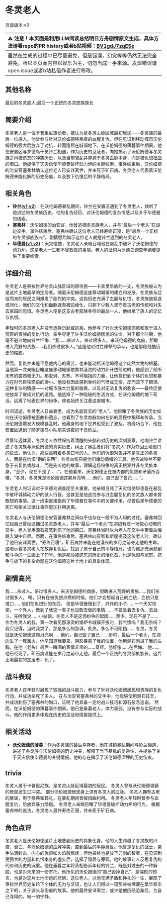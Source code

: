 # 冬灵老人
页面版本:v3
 

| :warning: 注意！本页面是利用LLM阅读总结明日方舟剧情原文生成，具体方法请看repo的PR history或者b站视频：[BV1gdJ7zqESe](https://www.bilibili.com/video/BV1gdJ7zqESe/)         |
|:----------------------------|
| 虽然在生成的过程中已尽量避免，但是错误，幻觉等等仍然无法完全避免。所以本页面内容以娱乐为主，切勿当成一手来源。发现错误请open issue或者b站私信作者进行修改。|



## 其他名称
最后的冬灵族人;最后一个正统的冬灵部族族长
## 简要介绍
冬灵老人是一位卡普里尼族长者，被认为是冬灵山脉区域最初居民——冬灵族的最后一位族人。他曾参与针对沃伦姆德移民者的血腥复仇，但在见识到移动城市沃伦姆德的强大后放弃了对抗，转而隐居在城镇地下。在沃伦姆德的薄暮事件期间，他在安置区与罗德岛干员铃兰相遇，作为历史的见证者，向她揭示了沃伦姆德与冬灵族之间被遗忘的冲突历史，以及当前骚乱并非源于冬灵血脉本身，而是被仇恨扭曲的借口。他提供了天灾信使毕德曼破坏动力炉的关键线索。事件结束后，沃伦姆德的治安官塞弗林确认这位老人已安详离世，并未死于矿石病。冬灵老人代表着沃伦姆德未能化解的历史伤痕，以及放下仇恨后的平静结局。
## 相关角色
-   **铃兰([v1](../chars/char_358_lisa.md),[v2](char_358_lisa.md))**：在沃伦姆德暴乱期间，铃兰在安置区遇到了冬灵老人，倾听了他讲述的冬灵族历史、他的复仇经历、对沃伦姆德的复杂情感以及关于毕德曼的线索。
-   **塞弗林**：沃伦姆德的治安官，他曾追捕冬灵族老人，并与“最后一个老头”在湖边交手。事件结束后，塞弗林确认这位老人已经寿终正寝，是“最后一个正统的冬灵部族族长”。剧情强烈暗示这位老人就是铃兰遇到的冬灵老人。
-   **毕德曼([v1](../chars/extended_char_bi_de_man.md),[v2](extended_char_bi_de_man.md))**：天灾信使，冬灵老人亲眼目睹他在暴乱中破坏了沃伦姆德的动力炉，这是老人一生都不曾敢做的事情。老人的证词为罗德岛调查毕德曼提供了重要线索。
## 详细介绍
冬灵老人是泰拉世界冬灵山脉区域的原住民——卡普里尼族的一支，冬灵族被认为是这片土地最早的定居者。随着沃伦姆德这座移动城镇的建立和发展，冬灵族与迁徙而来的居民之间爆发了剧烈的冲突。这段历史充满了血腥与仇恨，冬灵族被驱逐或同化，他们的文化和血脉逐渐被边缘化，只剩下少数人坚守着古老的传统和对失去家园的怨恨。冬灵老人便是这支古老部族幸存的最后一人，他继承了族人的记忆与仇恨。

年轻时的冬灵老人并没有选择沉默或逃离。他参与了针对沃伦姆德商旅和敢于进入荒野的贵族的复仇行动，亲手夺走了许多沃伦姆德居民的生命。对于那个时期，他毫不避讳地向铃兰忏悔：“我......杀过人。杀过很多人。来沃伦姆德的商旅，胆敢进入荒野的贵族......我们杀过很多人。”这是他对过往罪孽的承认，也是那段残酷历史的缩影。

然而，复仇并未能平息他内心的痛苦，也未能动摇沃伦姆德这个庞然大物的根基。当他第一次亲眼目睹这座移动城镇依靠其滚烫的动力炉开拔前进时，他感到了前所未有的震撼和无力。那澎湃、炙热、不可阻挡的力量，让他意识到个体的仇恨和暴力在时代巨轮面前的渺小。他没有因此感到单纯的气愤或无奈，反而流下了眼泪。这种复杂的情感——对城市强大力量的敬畏，以及对无法复仇的悲哀——最终促使他放弃了继续对抗的道路。他选择了一种隐秘的生活方式，在沃伦姆德的地下苟活，远离了地表世界的纷争，却也始终关注着这座城市。

时间流逝，冬灵老人日益衰老，成为名副其实的“老人”。他目睹了冬灵族的历史如何在沃伦姆德被歪曲和遗忘，也看到了冬灵血脉如何在新的居民中稀释和传承。当沃伦姆德爆发大规模暴乱时，他藏身的地下世界也受到了波及。机缘巧合下，他在安置区遇到了随罗德岛小队前来调查的干员铃兰。

尽管年迈体衰，冬灵老人依然保持着清醒的头脑和对历史的深刻洞察。他向铃兰讲述了冬灵族与沃伦姆德的真实历史，纠正了暴乱者们将“冬灵人”作为夺回土地借口的说法。他认为，那些高喊着冬灵口号的人，他们的仇恨对象并不是真正的冬灵人，而是在仇恨“别的东西”，冬灵血统只是他们煽动情绪的工具。他告诫铃兰不要急于去复仇或战斗，而是先听他的故事，理解这场纷争的真正根源并非冬灵族本身，“至少，现在不是了......”。在他看来，沃伦姆德正在被内部的仇恨和矛盾所吞噬，“冬灵，冬灵就是沃伦姆德这颗月亮啊......他们，自己毁了自己......”。

冬灵老人的证词对于罗德岛调查团至关重要。他亲眼目睹了天灾信使毕德曼在暴乱中破坏城镇动力炉的骇人行径，这甚至是他这位参与过血腥复仇的冬灵族人都未曾敢想的事情。这一线索直接指向了毕德曼在事件中的关键作用，尽管后来毕德曼的死亡和相关证据让事件更加扑朔迷离。

冬灵老人与沃伦姆德治安官塞弗林之间似乎也存在一段不为人知的过往。塞弗林回忆起自己曾经追捕过冬灵族老人，并与“最后一个老头”在湖边有过一场惊心动魄的交手，老人曾用源石技艺刺伤了他的胸口。塞弗林当时以为老人在交手中带着后悔跳入湖中自尽。然而，在事件结束后，塞弗林向灰喉和断崖提及这位老人时，确认了他已安详离世，“寿终正寝”，矿石病并未能在他漫长的岁月之前夺走他的生命。这暗示着冬灵老人在放弃复仇后，找到了属于自己的平静结局，也为他那充满悲剧和斗争的一生画上了句号。他是那段被遗忘的历史的活化石，也是仇恨与宽恕、抗争与放下的复杂命题在沃伦姆德这片土地上的具象体现。
## 剧情高光
我......杀过人。杀过很多人。来沃伦姆德的商旅，胆敢进入荒野的贵族......我们杀过很多人。
唉，只有在被仇恨点燃的时候，他们才会想起自己的血统，血统只是借口......他们在仇恨别的东西。
但是毕德曼做到了，奸诈的小子......一个天灾信使，一个外人，做到了我这一辈子也没敢去做的事情......
不要急着去复仇、去战斗，先听我说......小姑娘。冬灵人不是这场纷争的起因......至少，现在不是了......
作为冬灵人的我，第一次看见那滚烫的锅炉令城镇开拔时，我气愤吗？我无奈吗？我只记得，当时我哭了。那是多么的澎湃，炙热，多么不可阻挡......
冬灵，冬灵就是沃伦姆德这颗月亮啊......他们，自己毁了自己......
那时，最后一个老头，在湖边生了一簇篝火，他早知道我要来，阴影暴露了我的位置，他用源石刺进了我的左胸。在他（老头）最后一瞬间的表情非常的......奇怪。他好像......在后悔。
他......他已经死了。矿石病没能在岁月之前带走他。最后一个正统的冬灵部族族长，这片土地最初的定居者，死了。
## 战斗表现
冬灵老人在年轻时展现了较强的战斗能力，参与了针对沃伦姆德居民和贵族的复仇行动，并成功杀死了多人。
在与治安官塞弗林的交手中，他能够使用源石技艺，并成功刺伤了塞弗林的胸口，证明了他具备一定的战斗技巧和源石技艺造诣。
然而，在沃伦姆德的薄暮事件期间，他已是垂暮老人，体力衰弱，没有参与实际的战斗。他的作用更多体现在历史的见证和情报提供上。
## 相关活动
-   **[沃伦姆德的薄暮](../stories/act11d0.md)**：作为冬灵族的最后幸存者，他在城镇暴乱期间与铃兰相遇，讲述了冬灵族与沃伦姆德的历史冲突，解释了当下暴乱的复杂性，并提供了关于天灾信使毕德曼的关键情报。他的存在揭示了沃伦姆德深埋的历史伤痕。
## trivia
冬灵人属于卡普里尼族，是冬灵山脉区域最初的居民。
冬灵人曾与沃伦姆德城镇的居民发生过冲突。
部分沃伦姆德居民身上流有冬灵人的血脉。
冬灵人拥有古老的歌谣，用于祭典和葬礼，在暴乱期间曾被扭曲利用。
冬灵老人年轻时曾参与血腥复仇，后放弃暴力隐居。
冬灵老人亲眼目睹了毕德曼破坏动力炉的行为。
根据塞弗林的说法，冬灵老人最终寿终正寝，并未死于矿石病。
## 角色点评
冬灵老人是沃伦姆德这片土地悲剧历史的具象化身。他的人生跨越了冬灵族的兴盛、衰亡、与沃伦姆德的血腥冲突，直到最后的平静离世。他曾是复仇的战士，亲手沾满鲜血，内心的仇恨如火焰般燃烧；但他最终也是放下刀剑的智者，在见识到更强大的力量和仇恨本身的虚妄后，选择了隐居与旁观。他的故事让人反思复仇的代价和历史的沉重。他在垂暮之年将真相告诉年轻的铃兰，既是对过去的一种解脱，也是对未来的一份寄托。他所见的沃伦姆德的“自己毁掉自己”，是深刻的预言，也是对这片土地命运的悲悯。这位老人，以他充满矛盾和挣扎的一生，展现了泰拉世界历史车轮下个体的无力与坚韧，也让人们得以一窥那些被埋藏在繁华都市之下的，关于源头与伤痕的故事。他的最终安详离世，或许是他历经沧桑后，为自己寻得的，唯一的宁静。